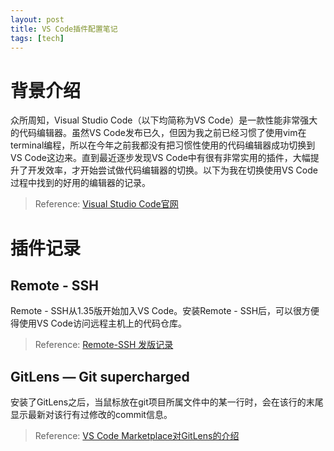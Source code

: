 ```yaml
---
layout: post
title: VS Code插件配置笔记
tags: [tech]
---
```


# 背景介绍

众所周知，Visual Studio Code（以下均简称为VS Code）是一款性能非常强大的代码编辑器。虽然VS Code发布已久，但因为我之前已经习惯了使用vim在terminal编程，所以在今年之前我都没有把习惯性使用的代码编辑器成功切换到VS Code这边来。直到最近逐步发现VS Code中有很有非常实用的插件，大幅提升了开发效率，才开始尝试做代码编辑器的切换。以下为我在切换使用VS Code过程中找到的好用的编辑器的记录。

> Reference: [Visual Studio Code官网](https://code.visualstudio.com/)

# 插件记录
## Remote - SSH

Remote - SSH从1.35版开始加入VS Code。安装Remote - SSH后，可以很方便得使用VS Code访问远程主机上的代码仓库。

> Reference: [Remote-SSH 发版记录](https://github.com/microsoft/vscode-docs/tree/main/remote-release-notes)

## GitLens — Git supercharged

安装了GitLens之后，当鼠标放在git项目所属文件中的某一行时，会在该行的末尾显示最新对该行有过修改的commit信息。

> Reference: [VS Code Marketplace对GitLens的介绍](https://marketplace.visualstudio.com/items?itemName=eamodio.gitlens)
